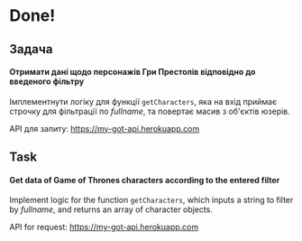# Done!

## Задача
#### Отримати дані щодо персонажів Гри Престолів відповідно до введеного фільтру

Імплементнути логіку для функції ```getCharacters```, яка на вхід приймає строчку для фільтрації по *fullname*, та повертає масив з об'єктів юзерів.

API для запиту: https://my-got-api.herokuapp.com

## Task
#### Get data of Game of Thrones characters according to the entered filter

Implement logic for the function ```getCharacters```, which inputs a string to filter by *fullname*, and returns an array of сharacter objects.

API for request: https://my-got-api.herokuapp.com